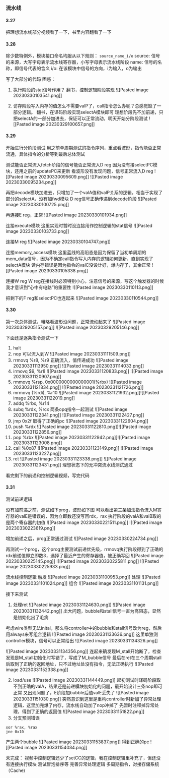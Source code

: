 ### 流水线
#### 3.27
把理想流水线部分视频看了一下，书里内容翻看了一下

#### 3.28
除少数特例外，模块接口命名均服从以下规则：
`source_name_i/o`
 source: 信号的来源，大写字母表示流水线寄存器，小写字母表示流水线阶段
 name: 信号的名称，即信号代表的含义
 i/o: 在该模块中信号的方向，i为输入，o为输出

写了大部分的代码
困惑：
1. 执行阶段的stat信号作用？
翻书，控制逻辑阶段实现
![[Pasted image 20230330103541.png]]

2. 访存阶段写入内存的值怎么不需要valP了，call指令怎么办呢？总感觉缺了一部分逻辑。
翻书，在译码阶段实现selectA模块即可
理想阶段先不加前递，只把selectA的一部分加进去，保证可以正常流动，明天开始分阶段测试
![[Pasted image 20230329100657.png]]

#### 3.29
开始进行分阶段测试
用之前单周期测试的指令序列，重点看波形，指令能否正常流通，具体指令的分析等到最后总体测试

测试能否正常流入fetch阶段的信号能否正常流入D reg
因为没有接selectPC模块，还用之前的updatePC来更新
看波形没有发现问题，信号正常流入D reg
![[Pasted image 20230330095609.png]]
![[Pasted image 20230330095234.png]]

再把decode模块加进去，只增加了一个valA值和valP关系的逻辑，相当于实现了部分的selectA，没有加fwd模块
D reg信号正确传递到decode阶段
![[Pasted image 20230330100725.png]]

再连接E reg，正常
![[Pasted image 20230330101934.png]]

连接execute模块
这里实现时暂时没连接用作控制逻辑的stat信号
![[Pasted image 20230330103733.png]]

连接M reg
![[Pasted image 20230330104747.png]]

连接memory_access模块
这里蓝线的高阻态是因为保留了当初单周期的mem_data信号，因为不确定call指令写入内存的逻辑如何更新，直到实现了selectA模块
读内存错误是因为指令的valC没设计好，爆内存了，其余正常
![[Pasted image 20230330105338.png]]

连接W reg
W reg在接线时必须特别小心，注意信号的来源，写这个触发器的时候我才意识到“心中有电路”的重要性
![[Pasted image 20230330110113.png]]

把剩下的F reg和selectPC也连起来
![[Pasted image 20230330110544.png]]



#### 3.30
第一次总体测试，粗略看波形没问题，正常流动起来了
![[Pasted image 20230329205157.png]]
![[Pasted image 20230329205146.png]]

下面还是逐条指令测试一下
1. halt
2. nop
可以流入到W
![[Pasted image 20230331111509.png]]
3. rrmovq %r8, %r9
正确流入，值传递成功
![[Pasted image 20230331113950.png]]
![[Pasted image 20230331114033.png]]
4. irmovq $9, %r8
![[Pasted image 20230331120833.png]]
![[Pasted image 20230331120907.png]]
5. rmmovq %rsp, 0x0000000000000001(%rbx)
![[Pasted image 20230331121834.png]]
![[Pasted image 20230331121726.png]]
6. mrmovq (%rdi), %r10
![[Pasted image 20230331121932.png]]![[Pasted image 20230331122019.png]]
7. addq %rbx, %r14
8. subq %rdx, %rcx 
两条opq指令一起测试
![[Pasted image 20230331122341.png]]
![[Pasted image 20230331122427.png]]
9. jmp 0x2f
取得了正确的pc
![[Pasted image 20230331122604.png]]
10. push %rdx
![[Pasted image 20230331122810.png]]![[Pasted image 20230331122856.png]]
11. pop %rbx
![[Pasted image 20230331122942.png]]![[Pasted image 20230331123008.png]]
12. call %0x87
![[Pasted image 20230331123149.png]]
![[Pasted image 20230331123227.png]]
13. ret
![[Pasted image 20230331123338.png]]
![[Pasted image 20230331123431.png]]
理想状态下的无冲突流水线测试通过

看完剩下的前递和控制逻辑视频，写完代码
#### 3.31

测试前递逻辑

没有加前递之前，测试如下prog，波形如下图
可以看出第三条加法指令流入M寄存器的valE是错误的，因为立即数还没写回rdx，rax
执行阶段的valA和valB取的是两个寄存器的初值
![[Pasted image 20230330221511.png]]
![[Pasted image 20230330223619.png]]

增加前递之后，prog正常通过测试
![[Pasted image 20230330224734.png]]

再测试一个prog，这个prog主要测试前递优先级，rrmovq执行阶段得到了正确的rdx前递值即立即数3，选择了最近产生的寄存器值，被正确写回
![[Pasted image 20230330225145.png]]
![[Pasted image 20230330225811.png]]
![[Pasted image 20230330225933.png]]

流水线控制逻辑
触发
![[Pasted image 20230331100953.png]]
处理
![[Pasted image 20230331101024.png]]
组合
![[Pasted image 20230331101131.png]]

接下来测试
1. 处理ret
![[Pasted image 20230331124630.png]]
![[Pasted image 20230331132442.png]]
出大问题，bubble和stall信号一直为高阻态，显然是初始化出了毛病

考虑wire类型无法inital，那么将controller中的bubble和stall信号改为reg，然后用always来写组合逻辑
![[Pasted image 20230331133636.png]]
这里单独测controller模块，信号可以正常给出
![[Pasted image 20230331134326.png]]

![[Pasted image 20230331134356.png]]
连起来确发现M_stall开始断了，检查发现是M_stall初始化时写错了，写成了M_bubble信号
最后在ret在三个周期stall后取到了正确的返回地址，只不过地址处没有指令，无法正确执行
![[Pasted image 20230331152338.png]]

2. load/use
![[Pasted image 20230331144449.png]]
起初测试时译码阶段取不到正确的valA，结果还是前递模块初始化的问题，最开始设计三条nop即可正常
又出现问题了，E阶段加bubble后值valE丢失了
![[Pasted image 20230331151030.png]]
突然意识到这里是重构controller时新加了异常处理逻辑，这里加完爆了内存，流水线自动加了nop冲掉了
先暂时注释掉异常处理，得到了正确的返回值
![[Pasted image 20230331151822.png]]
3. 分支预测错误
```
xor %rax, %rax
jne 0x10
```
产生两个bubble
![[Pasted image 20230331153837.png]]
得到正确的pc
![[Pasted image 20230331154034.png]]




未完成：
视频中控制逻辑还少了setCC的逻辑，我在控制逻辑里补充了，但还没有连接执行模块
测试冒泡排序等
完善异常处理逻辑
多周期指令，对接存储系统（Cache)

